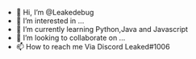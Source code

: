 - 👋 Hi, I’m @Leakedebug
- 👀 I’m interested in ...
- 🌱 I’m currently learning Python,Java and Javascript
- 💞️ I’m looking to collaborate on ...
- 📫 How to reach me Via Discord Leaked#1006

<!---
Leakedebug/Leakedebug is a ✨ special ✨ repository because its `README.md` (this file) appears on your GitHub profile.
You can click the Preview link to take a look at your changes.
--->
